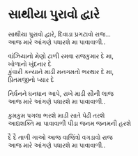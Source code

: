 # સાથીયા પુરાવો દ્વારે

સાથીયા પુરાવો દ્વારે, દિવાડા પ્રગટાવો રાજ...  
આજ મારે આંગણે પધારશે મા પાવાવાળી..  

વાંઝિયાનો મેણો ટાળી રમવા રાજકુમાર દે મા,  
ખોળાનો ખુંદનાર દે  
કુંવારી કન્યાને માડી મનગમતો ભરથાર દે મા,  
પ્રિતમજીનો પ્યાર દે  

નિર્ધનને ધનધાન આપે, રાખે માડી સૌની લાજ  
આજ મારે આંગણે પધારશે મા પાવાવાળી..  

કુમકુમ પગલા ભરશે માડી સાતે પેઢી તરશે  
આદ્યશક્તિ મા પાવાવાળી પીડા જનમ જનમની હરશે  

દૈ દૈ તાળી ગાઓ આજ વાજિંત્રો વગડાવો રાજ  
આજ મારે આંગણે પધારશે મા પાવાવાળી..  
